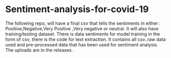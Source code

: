 # Sentiment-analysis-for-covid-19
The following repo, will have a final csv that tells the sentiments in either : Positive,Negative,Very Positive ,Very negative or neutral. It will also have training/testing dataset.
There is data sentiments for model training in the form of csv, there is the code for text extraction.
It contains all csv..raw data used and pre-processed data that has been used for sentiment analysis.
The uploads are in the releases .
